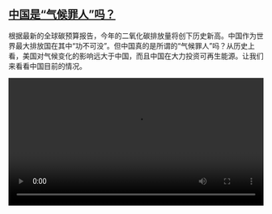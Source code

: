 <!--1701953222000-->
[中国是“气候罪人”吗？](https://www.dw.com/zh/%E4%B8%AD%E5%9B%BD%E6%98%AF%E2%80%9C%E6%B0%94%E5%80%99%E7%BD%AA%E4%BA%BA%E2%80%9D%E5%90%97%EF%BC%9F/a-67657802)
------

<p>根据最新的全球碳预算报告，今年的二氧化碳排放量将创下历史新高。中国作为世界最大排放国在其中“功不可没”。但中国真的是所谓的“气候罪人”吗？从历史上看，美国对气候变化的影响远大于中国，而且中国在大力投资可再生能源。让我们来看看中国目前的情况。</small></p><video src="https://tvdownloaddw-a.akamaihd.net/dwtv_video/flv/vdt_zh/2023/bchi231207_001_chinaclimate_01r_AVC_1280x720.mp4" controls style="width:100%"></video>
